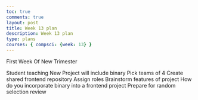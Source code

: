 ```yaml
---
toc: true 
comments: true 
layout: post 
title: Week 13 plan
description: Week 13 plan
type: plans
courses: { compsci: {week: 13} } 
---
```



First Week Of New Trimester

Student teaching
New Project will include binary
Pick teams of 4
Create shared frontend repository
Assign roles
Brainstorm features of project
How do you incorporate binary into a frontend project
Prepare for random selection review 
